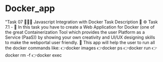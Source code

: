# Docker_app
"Task 07 👨🏻‍💻 Javascript Integration with Docker Task Description 📄  ⚙️ Task 7.1 -  📌 In this task you have to create a Web Application for Docker (one of the great Containerization Tool which provides the user  Platform as a Service (PaaS)) by showing your own creativity and UI/UX designing skills to make the webportal user friendly. 📌 This app will help the user to run all the docker commands like:   👉docker images   👉docker ps   👉docker run   👉docker rm -f   👉docker exec
